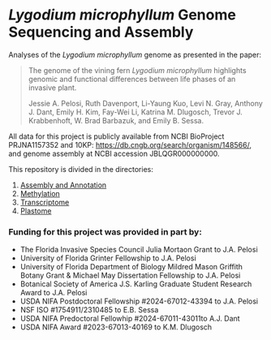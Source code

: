 # <i>Lygodium microphyllum</i> Genome Sequencing and Assembly
Analyses of the <i>Lygodium microphyllum</i> genome as presented in the paper: 

>The genome of the vining fern <i>Lygodium microphyllum</i> highlights genomic and functional differences between life phases of an invasive plant.
>
>Jessie A. Pelosi, Ruth Davenport, Li-Yaung Kuo, Levi N. Gray, Anthony J. Dant, Emily H. Kim, Fay-Wei Li, Katrina M. Dlugosch, Trevor J. Krabbenhoft, W. Brad Barbazuk, and Emily B. Sessa. 

All data for this project is publicly available from NCBI BioProject PRJNA1157352 and 10KP: https://db.cngb.org/search/organism/148566/, and genome assembly at NCBI accession JBLQGR000000000. 

This repository is divided in the directories: 
1. [Assembly and Annotation](https://github.com/jessiepelosi/LygodiumGenome/tree/main/assembly_annotation)
2. [Methylation](https://github.com/jessiepelosi/LygodiumGenome/tree/main/methylation)
3. [Transcriptome](https://github.com/jessiepelosi/LygodiumGenome/tree/main/transcriptome)
4. [Plastome](https://github.com/jessiepelosi/LygodiumGenome/tree/main/organelles)

### Funding for this project was provided in part by: 

* The Florida Invasive Species Council Julia Mortaon Grant to J.A. Pelosi
* University of Florida Grinter Fellowship to J.A. Pelosi
* University of Florida Department of Biology Mildred Mason Griffith Botany Grant & Michael May Dissertation Fellowship to J.A. Pelosi
* Botanical Society of America J.S. Karling Graduate Student Research Award to J.A. Pelosi
* USDA NIFA Postdoctoral Fellowship #2024-67012-43394 to J.A. Pelosi
* NSF ISO #1754911/2310485 to E.B. Sessa
* USDA NIFA Predoctoral Fellowhip #2024-67011-43011to A.J. Dant
* USDA NIFA Award #2023-67013-40169 to K.M. Dlugosch
